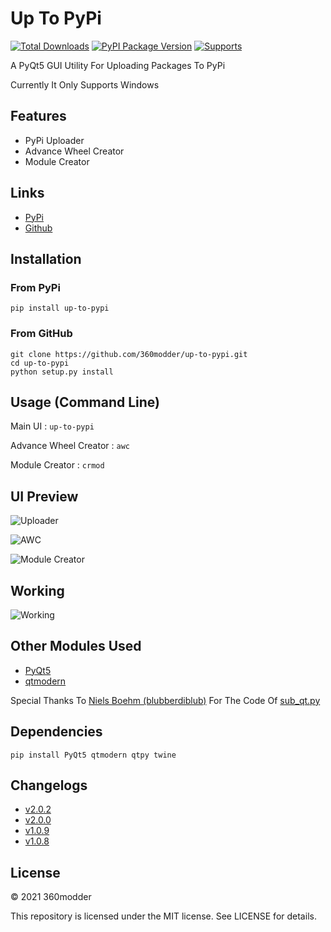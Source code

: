 # Up To PyPi

[![Total Downloads](https://pepy.tech/badge/up-to-pypi)](https://pypi.org/project/up-to-pypi/)
[![PyPI Package Version](https://badge.fury.io/py/up-to-pypi.svg)](https://pypi.org/project/up-to-pypi/)
[![Supports](https://img.shields.io/badge/supports-windows-blue.svg)](https://github.com/360modder/up-to-pypi/blob/main/up_to_pypi/main.pyw)

A PyQt5 GUI Utility For Uploading Packages To PyPi

Currently It Only Supports Windows

## Features

- PyPi Uploader
- Advance Wheel Creator
- Module Creator

## Links

- [PyPi](https://pypi.org/project/up-to-pypi/ "up-to-pypi PyPi Homepage")
- [Github](https://github.com/360modder/up-to-pypi/ "up-to-pypi Github Homepage")

## Installation

### From PyPi

```pip install up-to-pypi```

### From GitHub

```
git clone https://github.com/360modder/up-to-pypi.git
cd up-to-pypi
python setup.py install
```

## Usage (Command Line)

Main UI : ```up-to-pypi```

Advance Wheel Creator : ```awc```

Module Creator : ```crmod```

## UI Preview

![Uploader](https://raw.githubusercontent.com/360modder/up-to-pypi/main/preview/preview_image6.jpg)

![AWC](https://raw.githubusercontent.com/360modder/up-to-pypi/main/preview/preview_image7.jpg)

![Module Creator](https://raw.githubusercontent.com/360modder/up-to-pypi/main/preview/preview_image8.jpg)

## Working

![Working](https://raw.githubusercontent.com/360modder/up-to-pypi/main/preview/preview_image5.gif)

## Other Modules Used
- [PyQt5](https://pypi.org/project/PyQt5/ "PyQt5 PyPi Homepage")
- [qtmodern](https://pypi.org/project/qtmodern/ "qtmodern PyPi Homepage")

Special Thanks To [Niels Boehm (blubberdiblub)](https://gist.github.com/blubberdiblub) For The Code Of [sub_qt.py](https://gist.github.com/blubberdiblub/007bb92991d01ad29877931f75260b39)

## Dependencies

```
pip install PyQt5 qtmodern qtpy twine
```

## Changelogs

- [v2.0.2](https://github.com/360modder/up-to-pypi/releases/tag/v2.0.2)
- [v2.0.0](https://github.com/360modder/up-to-pypi/releases/tag/v2.0.0)
- [v1.0.9](https://github.com/360modder/up-to-pypi/releases/tag/v1.0.9)
- [v1.0.8](https://github.com/360modder/up-to-pypi/releases/tag/v1.0.8)

## License

© 2021 360modder

This repository is licensed under the MIT license. See LICENSE for details.

